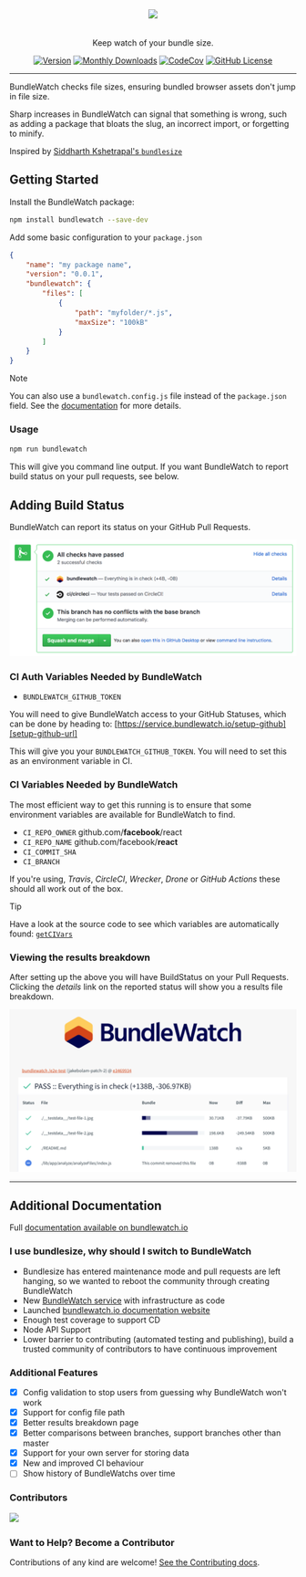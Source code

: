 <div align="center">
  <a href="http://bundlewatch.io">
    <img src="https://cdn.rawgit.com/bundlewatch/bundlewatch.io/master/docs/_assets/logo-large.svg" height="100px">
  </a>
  <br>
  <br>

Keep watch of your bundle size.

[![Version](https://badge.fury.io/js/bundlewatch.svg)](https://www.npmjs.org/package/bundlewatch)
[![Monthly Downloads](https://img.shields.io/npm/dm/bundlewatch)](https://www.npmjs.org/package/bundlewatch)
[![CodeCov](https://coveralls.io/repos/github/bundlewatch/bundlewatch/badge.svg?branch=master)](<[https://codecov.io/gh/charpeni/one-of](https://coveralls.io/github/bundlewatch/bundlewatch?branch=master)>)
[![GitHub License](https://img.shields.io/badge/license-MIT-blue.svg)](https://github.com/bundlewatch/bundlewatch/blob/master/LICENSE)

</div>

<hr />

BundleWatch checks file sizes, ensuring bundled browser assets don't jump in file size.

Sharp increases in BundleWatch can signal that something is wrong, such as adding a package that bloats the slug, an incorrect import, or forgetting to minify.

Inspired by [Siddharth Kshetrapal's `bundlesize`][bundlesize]

## Getting Started

Install the BundleWatch package:

```sh
npm install bundlewatch --save-dev
```

Add some basic configuration to your `package.json`

```json
{
    "name": "my package name",
    "version": "0.0.1",
    "bundlewatch": {
        "files": [
            {
                "path": "myfolder/*.js",
                "maxSize": "100kB"
            }
        ]
    }
}
```

> [!NOTE]
> You can also use a `bundlewatch.config.js` file instead of the `package.json` field. See the [documentation][bundlewatch-docs-url] for more details.

### Usage

```sh
npm run bundlewatch
```

This will give you command line output. If you want BundleWatch to report build status on your pull requests, see below.

## Adding Build Status

BundleWatch can report its status on your GitHub Pull Requests.

<div align="center">
    <img alt="build status preview" src="https://raw.githubusercontent.com/bundlewatch/bundlewatch.io/master/docs/_assets/build-status-preview.png" width="700px">
</div>

### CI Auth Variables Needed by BundleWatch

-   `BUNDLEWATCH_GITHUB_TOKEN`

You will need to give BundleWatch access to your GitHub Statuses, which can be done by heading to:
[https://service.bundlewatch.io/setup-github][setup-github-url]

This will give you your `BUNDLEWATCH_GITHUB_TOKEN`. You will need to set this as an environment variable in CI.

### CI Variables Needed by BundleWatch

The most efficient way to get this running is to ensure that some environment variables are available for BundleWatch to find.

-   `CI_REPO_OWNER` github.com/**facebook**/react
-   `CI_REPO_NAME` github.com/facebook/**react**
-   `CI_COMMIT_SHA`
-   `CI_BRANCH`

If you're using, _Travis_, _CircleCI_, _Wrecker_, _Drone_ or _GitHub Actions_ these should all work out of the box.

> [!TIP]
> Have a look at the source code to see which variables are automatically found: [`getCIVars`][get-ci-vars-source]

### Viewing the results breakdown

After setting up the above you will have BuildStatus on your Pull Requests. Clicking the _details_ link on the reported status will show you a results file breakdown.

<div align="center">
    <img alt="build results preview" src="https://raw.githubusercontent.com/bundlewatch/bundlewatch.io/master/docs/_assets/build-results-preview.png" width="700px">
</div>

---

## Additional Documentation

Full [documentation available on bundlewatch.io][bundlewatch-docs-url]

### I use bundlesize, why should I switch to BundleWatch

-   Bundlesize has entered maintenance mode and pull requests are left hanging, so we wanted to reboot the community through creating BundleWatch
-   New [BundleWatch service][bundlewatch-service] with infrastructure as code
-   Launched [bundlewatch.io documentation website][bundlewatch-docs-url]
-   Enough test coverage to support CD
-   Node API Support
-   Lower barrier to contributing (automated testing and publishing), build a trusted community of contributors to have continuous improvement

### Additional Features

-   [x] Config validation to stop users from guessing why BundleWatch won't work
-   [x] Support for config file path
-   [x] Better results breakdown page
-   [x] Better comparisons between branches, support branches other than master
-   [x] Support for your own server for storing data
-   [x] New and improved CI behaviour
-   [ ] Show history of BundleWatchs over time

### Contributors

<a href="https://github.com/bundlewatch/bundlewatch/graphs/contributors">
  <img src="https://contrib.rocks/image?repo=bundlewatch/bundlewatch" />
</a>

### Want to Help? Become a Contributor

Contributions of any kind are welcome!
[See the Contributing docs][contrib-docs-url].

[bundlesize]: https://github.com/siddharthkp/bundlesize
[bundlewatch-docs-url]: https://bundlewatch.io/
[bundlewatch-service]: https://github.com/bundlewatch/service
[contrib-docs-url]: https://github.com/bundlewatch/bundlewatch/blob/master/CONTRIBUTING.md
[get-ci-vars-source]: https://github.com/bundlewatch/bundlewatch/blob/master/src/app/config/getCIVars.js
[setup-github-url]: https://service.bundlewatch.io/setup-github
